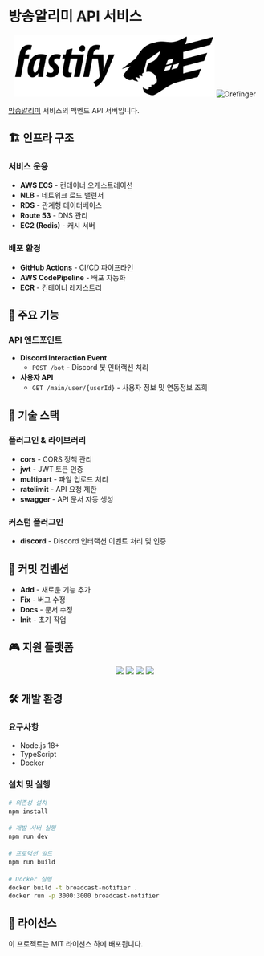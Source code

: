 # 방송알리미 API 서비스

<div align="center">
  <img src="https://github.com/fastify/graphics/raw/HEAD/fastify-landscape-outlined.svg" width="400" height="auto" alt="Fastify">
  <img src="https://cdn.orefinger.click/post/466950273928134666/d2d0cc31-a00e-414a-aee9-60b2227ce42c.png" width="120" height="auto" alt="Orefinger">
</div>

[방송알리미](https://orefinger.click) 서비스의 백엔드 API 서버입니다.

## 🏗️ 인프라 구조

### 서비스 운용
- **AWS ECS** - 컨테이너 오케스트레이션
- **NLB** - 네트워크 로드 밸런서
- **RDS** - 관계형 데이터베이스
- **Route 53** - DNS 관리
- **EC2 (Redis)** - 캐시 서버

### 배포 환경
- **GitHub Actions** - CI/CD 파이프라인
- **AWS CodePipeline** - 배포 자동화
- **ECR** - 컨테이너 레지스트리

## 🚀 주요 기능

### API 엔드포인트
- **Discord Interaction Event**
  - `POST /bot` - Discord 봇 인터랙션 처리
- **사용자 API**
  - `GET /main/user/{userId}` - 사용자 정보 및 연동정보 조회


## 🔧 기술 스택

### 플러그인 & 라이브러리
- **cors** - CORS 정책 관리
- **jwt** - JWT 토큰 인증
- **multipart** - 파일 업로드 처리
- **ratelimit** - API 요청 제한
- **swagger** - API 문서 자동 생성

### 커스텀 플러그인
- **discord** - Discord 인터랙션 이벤트 처리 및 인증

## 📝 커밋 컨벤션
- **Add** - 새로운 기능 추가
- **Fix** - 버그 수정
- **Docs** - 문서 수정
- **Init** - 초기 작업 
## 🎮 지원 플랫폼

<div align="center">
  <img src="https://cdn.orefinger.click/upload/466950273928134666/557750f3-8109-473a-8c52-fce47fe215d8.png" width="20%" height="auto">
  <img src="https://cdn.orefinger.click/upload/466950273928134666/50a2f3e9-8281-4d8a-bf05-9a3d626cc2a4.jpg" width="20%" height="auto">
  <img src="https://cdn.orefinger.click/post/466950273928134666/042375ef-c2d6-4b00-83b7-7353239b78de.png" width="20%" height="auto">
  <img src="https://cdn.orefinger.click/upload/466950273928134666/eb6334d6-2be1-4755-a8e5-b438391d9e1d.png" width="20%" height="auto">
</div>

## 🛠️ 개발 환경

### 요구사항
- Node.js 18+
- TypeScript
- Docker

### 설치 및 실행
```bash
# 의존성 설치
npm install

# 개발 서버 실행
npm run dev

# 프로덕션 빌드
npm run build

# Docker 실행
docker build -t broadcast-notifier .
docker run -p 3000:3000 broadcast-notifier
```

## 📄 라이선스
이 프로젝트는 MIT 라이선스 하에 배포됩니다.